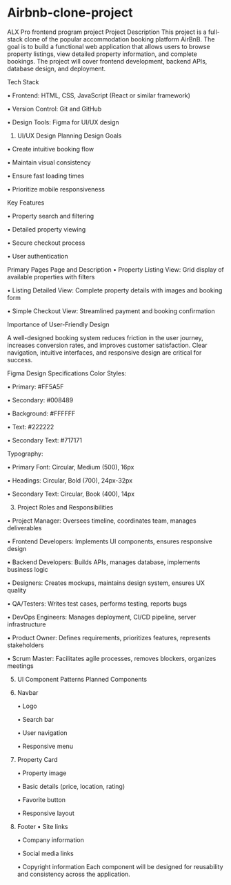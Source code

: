 # Airbnb-clone-project
ALX Pro frontend program project
Project Description
This project is a full-stack clone of the popular accommodation booking platform AirBnB. The goal is to build a functional web application that allows users to browse property listings, view detailed property information, and complete bookings. The project will cover frontend development, backend APIs, database design, and deployment.

Tech Stack

   • Frontend: HTML, CSS, JavaScript (React or similar framework)
 
   • Version Control: Git and GitHub
 
   • Design Tools: Figma for UI/UX design
 
  1. UI/UX Design Planning
  Design Goals

 • Create intuitive booking flow

 • Maintain visual consistency
 
 • Ensure fast loading times
 
 • Prioritize mobile responsiveness

Key Features

 • Property search and filtering
 
 • Detailed property viewing
 
 • Secure checkout process
 
 • User authentication
 
Primary Pages
Page and Description
 • Property Listing View:	Grid display of available properties with filters
 
 • Listing Detailed View:	Complete property details with images and booking form
 
 • Simple Checkout View: 	Streamlined payment and booking confirmation
 
Importance of User-Friendly Design

A well-designed booking system reduces friction in the user journey, increases conversion rates, and improves customer satisfaction. Clear navigation, intuitive interfaces, and responsive design are critical for success.

Figma Design Specifications
Color Styles:

 • Primary: #FF5A5F
 
 • Secondary: #008489
 
 • Background: #FFFFFF
 
 • Text: #222222
 
 • Secondary Text: #717171

Typography:

 • Primary Font: Circular, Medium (500), 16px
 
 • Headings: Circular, Bold (700), 24px-32px
 
 • Secondary Text: Circular, Book (400), 14px

3. Project Roles and Responsibilities

• Project Manager:	Oversees timeline, coordinates team, manages deliverables

• Frontend Developers:	Implements UI components, ensures responsive design

• Backend Developers:	Builds APIs, manages database, implements business logic

• Designers:	Creates mockups, maintains design system, ensures UX quality

• QA/Testers:	Writes test cases, performs testing, reports bugs

• DevOps Engineers:	Manages deployment, CI/CD pipeline, server infrastructure

• Product Owner:	Defines requirements, prioritizes features, represents stakeholders

• Scrum Master:	Facilitates agile processes, removes blockers, organizes meetings

5. UI Component Patterns
Planned Components

1. Navbar
   
   • Logo
   
   • Search bar
   
   • User navigation
   
   • Responsive menu
   
2. Property Card
   
   • Property image
   
   • Basic details (price, location, rating)
   
   • Favorite button
   
   • Responsive layout
   
 3. Footer
     • Site links
    
     • Company information
    
     • Social media links
    
     • Copyright information
Each component will be designed for reusability and consistency across the application.
